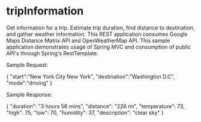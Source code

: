 # tripInformation
Get information for a trip. Estimate trip duration, find distance to destination, and gather weather information. This REST application consumes Google Maps Distance Matrix API and OpenWeatherMap API. This sample application demonstrates usage of Spring MVC and consumption of public API's through Spring's RestTemplate.

Sample Request: 

{
	"start":"New York City New York",
	"destination":"Washington D.C",
	"mode":"driving"
}

Sample Response:

{
  "duration": "3 hours 56 mins",
  "distance": "226 mi",
  "temperature": 73,
  "high": 75,
  "low": 70,
  "humidity": 37,
  "description": "clear sky"
}
